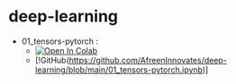 # deep-learning

* 01_tensors-pytorch :
  * [![Open In Colab](https://colab.research.google.com/assets/colab-badge.svg)](https://colab.research.google.com/drive/1J-oorjPlewTNHjRZVh4imUyPMJyrc5sL?usp=sharing)
  * [!GitHub(https://github.com/AfreenInnovates/deep-learning/blob/main/01_tensors-pytorch.ipynb)]
